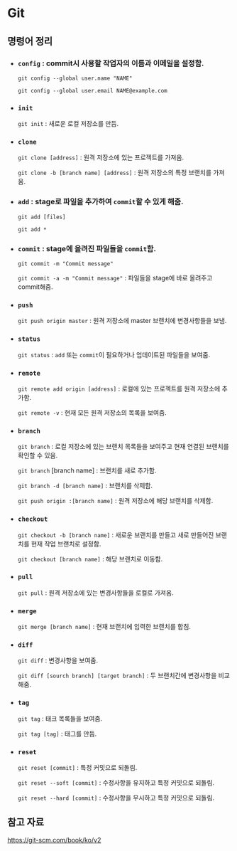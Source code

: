 # **Git**


## 명령어 정리

* ### **```config```** : commit시 사용할 작업자의 이름과 이메일을 설정함.

	```git config --global user.name "NAME"```
    
    ```git config --global user.email NAME@example.com```
    
* ### **```init```**

	```git init``` : 새로운 로컬 저장소를 만듬.<br>
    
    
* ### **```clone```**

	```git clone [address]``` : 원격 저장소에 있는 프로젝트를 가져옴.
    
    ```git clone -b [branch name] [address]``` : 원격 저장소의 특정 브랜치를 가져옴.
    

* ### **```add```** : stage로 파일을 추가하여 ```commit```할 수 있게 해줌.

	```git add [files]```
    
    ```git add *```
    

* ### **```commit```** : stage에 올려진 파일들을 ```commit```함.

	```git commit -m "Commit message"```
    
    ```git commit -a -m "Commit message"``` : 파일들을 stage에 바로 올려주고 commit해줌.
    
    
* ### **```push```**

	```git push origin master``` : 원격 저장소에 master 브랜치에 변경사항들을 보냄.
    
    
* ### **```status```**

	```git status``` : ```add``` 또는 ```commit```이 필요하거나 업데이트된 파일들을 보여줌.
    
    
* ### **```remote```**

	```git remote add origin [address]``` : 로컬에 있는 프로젝트를 원격 저장소에 추가함.
    
    ```git remote -v``` : 현재 모든 원격 저장소의 목록을 보여줌.
    
    
* ### **```branch```**

	```git branch``` : 로컬 저장소에 있는 브랜치 목록들을 보여주고 현재 연결된 브랜치를 확인할 수 있음.
    
    ```git branch``` [branch name] : 브랜치를 새로 추가함.
    
    ```git branch -d [branch name]``` : 브랜치를 삭제함.
    
    ```git push origin :[branch name]``` : 원격 저장소에 해당 브랜치를 삭제함.
    
    
* ### **```checkout```**

	```git checkout -b [branch name]``` : 새로운 브랜치를 만들고 새로 만들어진 브랜치를 현재 작업 브랜치로 설정함.
    
    ```git checkout [branch name]``` : 해당 브랜치로 이동함.
    
    
* ### **```pull```**

	```git pull``` : 원격 저장소에 있는 변경사항들을 로컬로 가져옴.
    
* ### **```merge```**

	```git merge [branch name]``` : 현재 브랜치에 입력한 브랜치를 합침.
    
* ### **```diff```**

	```git diff``` : 변경사항을 보여줌.
    
    ```git diff [sourch branch] [target branch]``` : 두 브랜치간에 변경사항을 비교해줌.
    
* ### **```tag```**

	```git tag``` : 태크 목록들을 보여줌.
    
    ```git tag [tag]``` : 태그를 만듬.
    
* ### **```reset```**

	```git reset [commit]``` : 특정 커밋으로 되돌림.
    
    ```git reset --soft [commit]``` : 수정사항을 유지하고 특정 커밋으로 되돌림.
    
    ```git reset --hard [commit]``` : 수정사항을 무시하고 특정 커밋으로 되돌림.
    


## 참고 자료

https://git-scm.com/book/ko/v2